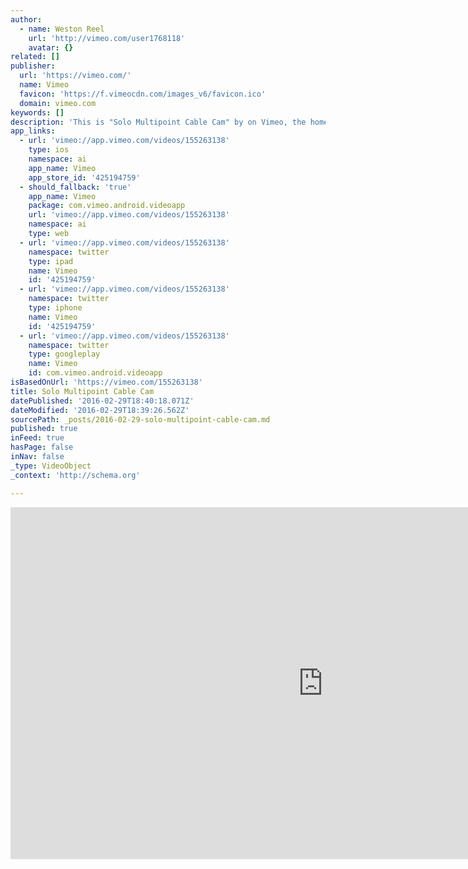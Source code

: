 ```yaml
---
author:
  - name: Weston Reel
    url: 'http://vimeo.com/user1768118'
    avatar: {}
related: []
publisher:
  url: 'https://vimeo.com/'
  name: Vimeo
  favicon: 'https://f.vimeocdn.com/images_v6/favicon.ico'
  domain: vimeo.com
keywords: []
description: 'This is "Solo Multipoint Cable Cam" by on Vimeo, the home for high quality videos and the people who love them.'
app_links:
  - url: 'vimeo://app.vimeo.com/videos/155263138'
    type: ios
    namespace: ai
    app_name: Vimeo
    app_store_id: '425194759'
  - should_fallback: 'true'
    app_name: Vimeo
    package: com.vimeo.android.videoapp
    url: 'vimeo://app.vimeo.com/videos/155263138'
    namespace: ai
    type: web
  - url: 'vimeo://app.vimeo.com/videos/155263138'
    namespace: twitter
    type: ipad
    name: Vimeo
    id: '425194759'
  - url: 'vimeo://app.vimeo.com/videos/155263138'
    namespace: twitter
    type: iphone
    name: Vimeo
    id: '425194759'
  - url: 'vimeo://app.vimeo.com/videos/155263138'
    namespace: twitter
    type: googleplay
    name: Vimeo
    id: com.vimeo.android.videoapp
isBasedOnUrl: 'https://vimeo.com/155263138'
title: Solo Multipoint Cable Cam
datePublished: '2016-02-29T18:40:18.071Z'
dateModified: '2016-02-29T18:39:26.562Z'
sourcePath: _posts/2016-02-29-solo-multipoint-cable-cam.md
published: true
inFeed: true
hasPage: false
inNav: false
_type: VideoObject
_context: 'http://schema.org'

---
```

<iframe src="https://cdn.embedly.com/widgets/media.html?src=https%3A%2F%2Fplayer.vimeo.com%2Fvideo%2F155263138&amp;url=https%3A%2F%2Fvimeo.com%2F155263138&amp;image=http%3A%2F%2Fi.vimeocdn.com%2Fvideo%2F556186418_1280.jpg&amp;key=b7d04c9b404c499eba89ee7072e1c4f7&amp;type=text%2Fhtml&amp;schema=vimeo" width="1000" height="563" scrolling="no" frameborder="0" allowfullscreen="allowfullscreen" style=""></iframe>